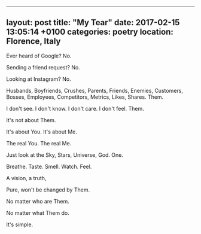 
---
layout: post
title:  "My Tear"
date:   2017-02-15 13:05:14 +0100
categories: poetry
location: Florence, Italy
---

Ever heard of Google? No.

Sending a friend request? No.

Looking at Instagram? No.


Husbands, Boyfriends, Crushes, Parents, Friends, Enemies, Customers, Bosses, Employees, Competitors, Metrics, Likes, Shares. Them.

I don't see. I don't know. I don't care. I don't feel. Them.


It's not about Them.

It's about You. It's about Me.

The real You. The real Me.

Just look at the Sky, Stars, Universe, God. One.

Breathe. Taste. Smell. Watch. Feel.


A vision, a truth,

Pure, won't be changed by Them.

No matter who are Them.

No matter what Them do.

It's simple.
